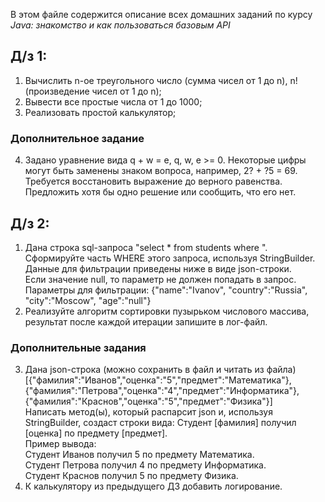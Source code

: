 В этом файле содержится описание всех домашних заданий по курсу *Java: знакомство и как пользоваться базовым API*

## Д/з 1:
1. Вычислить n-ое треугольного число (сумма чисел от 1 до n), n! (произведение чисел от 1 до n);
1. Вывести все простые числа от 1 до 1000;
1. Реализовать простой калькулятор;
### Дополнительное задание
4. Задано уравнение вида q + w = e, q, w, e >= 0. Некоторые цифры могут быть заменены знаком вопроса, например, 2? + ?5 = 69. Требуется восстановить выражение до верного равенства. Предложить хотя бы одно решение или сообщить, что его нет.

## Д/з 2:
1. Дана строка sql-запроса "select * from students where ". Сформируйте часть WHERE этого запроса, используя StringBuilder. Данные для фильтрации приведены ниже в виде json-строки.  
Если значение null, то параметр не должен попадать в запрос.  
Параметры для фильтрации: {"name":"Ivanov", "country":"Russia", "city":"Moscow", "age":"null"}
1. Реализуйте алгоритм сортировки пузырьком числового массива, результат после каждой итерации запишите в лог-файл.
### Дополнительные задания
3. Дана json-строка (можно сохранить в файл и читать из файла)  
[{"фамилия":"Иванов","оценка":"5","предмет":"Математика"},{"фамилия":"Петрова","оценка":"4","предмет":"Информатика"},{"фамилия":"Краснов","оценка":"5","предмет":"Физика"}]  
Написать метод(ы), который распарсит json и, используя StringBuilder, создаст строки вида: Студент [фамилия] получил [оценка] по предмету [предмет].  
Пример вывода:  
Студент Иванов получил 5 по предмету Математика.  
Студент Петрова получил 4 по предмету Информатика.  
Студент Краснов получил 5 по предмету Физика.
1. К калькулятору из предыдущего ДЗ добавить логирование.